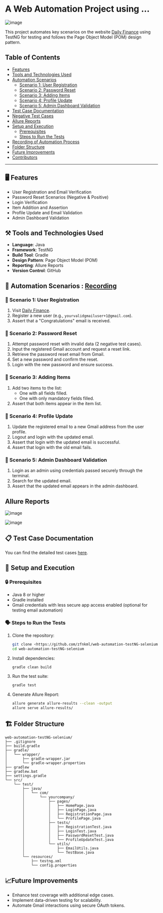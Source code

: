 # **A Web Automation Project using ...**

![image](https://github.com/user-attachments/assets/a20a1ec8-1876-4ca3-bf17-2cb61043454d)

This project automates key scenarios on the website [Daily Finance](https://dailyfinance.roadtocareer.net/) using TestNG for testing and follows the Page Object Model (POM) design pattern.

## Table of Contents
- [Features](#features)
- [Tools and Technologies Used](#tools-and-technologies-used)
- [Automation Scenarios](#automation-scenarios)
  - [Scenario 1: User Registration](#scenario-1-user-registration)
  - [Scenario 2: Password Reset](#scenario-2-password-reset)
  - [Scenario 3: Adding Items](#scenario-3-adding-items)
  - [Scenario 4: Profile Update](#scenario-4-profile-update)
  - [Scenario 5: Admin Dashboard Validation](#scenario-5-admin-dashboard-validation)
- [Test Case Documentation](#test-case-documentation)
- [Negative Test Cases](#negative-test-cases)
- [Allure Reports](#allure-reports)
- [Setup and Execution](#setup-and-execution)
  - [Prerequisites](#prerequisites)
  - [Steps to Run the Tests](#steps-to-run-the-tests)
- [Recording of Automation Process](#recording-of-automation-process)
- [Folder Structure](#folder-structure)
- [Future Improvements](#future-improvements)
- [Contributors](#contributors)

---

## 🖥️ Features

- User Registration and Email Verification
- Password Reset Scenarios (Negative & Positive)
- Login Verification
- Item Addition and Assertion
- Profile Update and Email Validation
- Admin Dashboard Validation

## ⚒️ Tools and Technologies Used

- **Language**: Java
- **Framework**: TestNG
- **Build Tool**: Gradle
- **Design Pattern**: Page Object Model (POM)
- **Reporting**: Allure Reports
- **Version Control**: GitHub

## 🧠 Automation Scenarios : [Recording](https://go.screenpal.com/watch/cTVllJneJQ0)

### 🧪 Scenario 1: User Registration

1. Visit [Daily Finance](https://dailyfinance.roadtocareer.net/).
2. Register a new user (e.g., `yourvalidgmailuser+1@gmail.com`).
3. Assert that a "Congratulations" email is received.

### 🧪 Scenario 2: Password Reset

1. Attempt password reset with invalid data (2 negative test cases).
2. Input the registered Gmail account and request a reset link.
3. Retrieve the password reset email from Gmail.
4. Set a new password and confirm the reset.
5. Login with the new password and ensure success.

### 🧪 Scenario 3: Adding Items

1. Add two items to the list:
    - One with all fields filled.
    - One with only mandatory fields filled.
2. Assert that both items appear in the item list.

### 🧪 Scenario 4: Profile Update

1. Update the registered email to a new Gmail address from the user profile.
2. Logout and login with the updated email.
3. Assert that login with the updated email is successful.
4. Assert that login with the old email fails.

### 🧪 Scenario 5: Admin Dashboard Validation

1. Login as an admin using credentials passed securely through the terminal.
2. Search for the updated email.
3. Assert that the updated email appears in the admin dashboard.

## Allure Reports

![image](https://github.com/user-attachments/assets/3890fccb-e08a-4149-898c-6f6ef8050267)

![image](https://github.com/user-attachments/assets/3ae7dff1-9b27-4547-87bd-3239a8bdc860)

## 📋 Test Case Documentation

You can find the detailed test cases [here](https://github.com/zfnkml/web-automation-testNG-selenium/blob/main/test-cases/test-case-documentation.md).

## 🚀 Setup and Execution

### 🔒 Prerequisites

- Java 8 or higher
- Gradle installed
- Gmail credentials with less secure app access enabled (optional for testing email automation)

### 🗣️ Steps to Run the Tests

1. Clone the repository:
    
    ```bash
    git clone <https://github.com/zfnkml/web-automation-testNG-selenium.git>
    cd web-automation-testNG-selenium
    
    ```
    
2. Install dependencies:
    
    ```bash
    gradle clean build
    
    ```
    
3. Run the test suite:
    
    ```bash
    gradle test
    
    ```
    
4. Generate Allure Report:
    
    ```bash
    allure generate allure-results --clean -output
    allure serve allure-results/
    
    ```
    

## 🏗️ Folder Structure

```
web-automation-testNG-selenium/
├── .gitignore
├── build.gradle
├── gradle/
│   └── wrapper/
│       ├── gradle-wrapper.jar
│       └── gradle-wrapper.properties
├── gradlew
├── gradlew.bat
├── settings.gradle
└── src/
    └── test/
        ├── java/
        │   └── com/
        │       └── yourcompany/
        │           ├── pages/
        │           │   ├── HomePage.java
        │           │   ├── LoginPage.java
        │           │   ├── RegistrationPage.java
        │           │   └── ProfilePage.java
        │           ├── tests/
        │           │   ├── RegistrationTest.java
        │           │   ├── LoginTest.java
        │           │   ├── PasswordResetTest.java
        │           │   └── ProfileUpdateTest.java
        │           └── utils/
        │               ├── EmailUtils.java
        │               └── TestBase.java
        └── resources/
            ├── testng.xml
            └── config.properties
```

## 📈Future Improvements

- Enhance test coverage with additional edge cases.
- Implement data-driven testing for scalability.
- Automate Gmail interactions using secure OAuth tokens.
